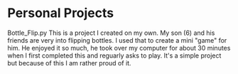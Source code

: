 # Personal Projects

Bottle_Flip.py
  This is a project I created on my own. My son (6) and his friends are very into flipping bottles. I used that to create a mini "game" for him. He enjoyed it so much, he took over my computer for about 30 minutes when I     first completed this and reguarly asks to play. It's a simple project but because of this I am rather proud of it.
